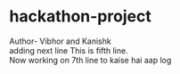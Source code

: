 # hackathon-project
Author- Vibhor and Kanishk
<br>
adding next line
This is fifth line.
<br>
Now working on 7th line
to kaise hai aap log